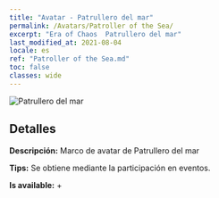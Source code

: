 ```yaml
---
title: "Avatar - Patrullero del mar"
permalink: /Avatars/Patroller of the Sea/
excerpt: "Era of Chaos  Patrullero del mar"
last_modified_at: 2021-08-04
locale: es
ref: "Patroller of the Sea.md"
toc: false
classes: wide
---
```

 ![Patrullero del mar](/images/a/avatarFrame_102.png)

## Detalles

 **Descripción:** Marco de avatar de Patrullero del mar 

 **Tips:** Se obtiene mediante la participación en eventos. 

 **Is available:**  + 

